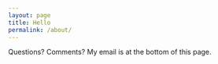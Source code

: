 ```yaml
---
layout: page
title: Hello
permalink: /about/
---
```

<!-- content here -->
Questions? Comments? My email is at the bottom of this page.
